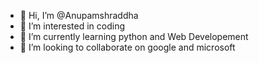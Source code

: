 - 👋 Hi, I’m @Anupamshraddha
- 👀 I’m interested in coding 
- 🌱 I’m currently learning python and Web Developement 
- 💞️ I’m looking to collaborate on google and microsoft
  

<!---
Anupamshraddha/Anupamshraddha is a ✨ special ✨ repository because its `README.md` (this file) appears on your GitHub profile.
You can click the Preview link to take a look at your changes.
--->
